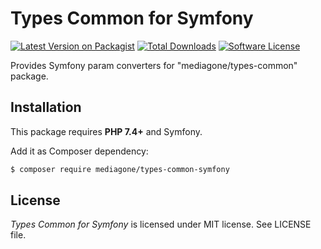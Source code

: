 # Types Common for Symfony

[![Latest Version on Packagist][ico-version]][link-packagist]
[![Total Downloads][ico-downloads]][link-downloads]
[![Software License][ico-license]](LICENSE)

Provides Symfony param converters for "mediagone/types-common" package.


## Installation
This package requires **PHP 7.4+** and Symfony.

Add it as Composer dependency:
```sh
$ composer require mediagone/types-common-symfony
```


## License

_Types Common for Symfony_ is licensed under MIT license. See LICENSE file.



[ico-license]: https://img.shields.io/badge/license-MIT-brightgreen.svg
[ico-version]: https://img.shields.io/packagist/v/mediagone/types-common-symfony.svg
[ico-downloads]: https://img.shields.io/packagist/dt/mediagone/types-common-symfony.svg

[link-packagist]: https://packagist.org/packages/mediagone/types-common-symfony
[link-downloads]: https://packagist.org/packages/mediagone/types-common-symfony
